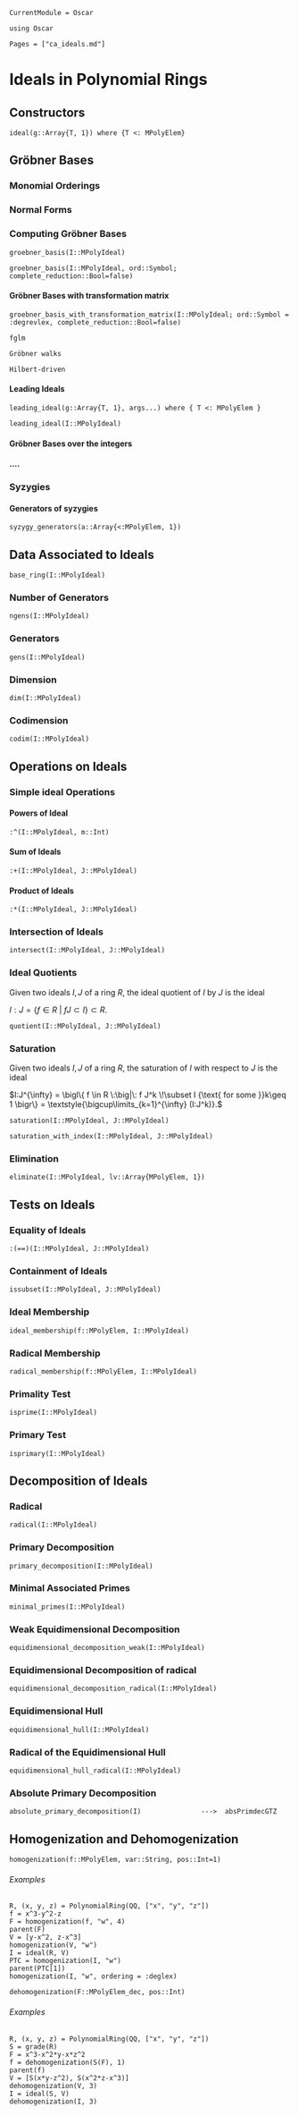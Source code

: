 ```@meta
CurrentModule = Oscar
```

```@setup oscar
using Oscar
```

```@contents
Pages = ["ca_ideals.md"]
```

# Ideals in Polynomial Rings

## Constructors

```@docs
ideal(g::Array{T, 1}) where {T <: MPolyElem}
```

## Gröbner Bases

### Monomial Orderings

### Normal Forms

### Computing Gröbner Bases

```@docs
groebner_basis(I::MPolyIdeal)
```

```@docs
groebner_basis(I::MPolyIdeal, ord::Symbol; complete_reduction::Bool=false)
```

#### Gröbner Bases with transformation matrix

```@docs
groebner_basis_with_transformation_matrix(I::MPolyIdeal; ord::Symbol = :degrevlex, complete_reduction::Bool=false)
```

    fglm

    Gröbner walks

    Hilbert-driven

#### Leading Ideals

```@docs
leading_ideal(g::Array{T, 1}, args...) where { T <: MPolyElem }
```

```@docs
leading_ideal(I::MPolyIdeal)
```

#### Gröbner Bases over the integers

#### ....


### Syzygies

#### Generators of syzygies

```@docs
syzygy_generators(a::Array{<:MPolyElem, 1})
```

## Data Associated to Ideals

```@docs
base_ring(I::MPolyIdeal)
```

### Number of Generators

```@docs
ngens(I::MPolyIdeal)
```

### Generators

```@docs
gens(I::MPolyIdeal)
```

### Dimension

```@docs
dim(I::MPolyIdeal)
```

### Codimension

```@docs
codim(I::MPolyIdeal)
```
    
## Operations on Ideals

### Simple ideal Operations

#### Powers of Ideal

```@docs
:^(I::MPolyIdeal, m::Int)
```
#### Sum of Ideals

```@docs
:+(I::MPolyIdeal, J::MPolyIdeal)
```

#### Product of Ideals

```@docs
:*(I::MPolyIdeal, J::MPolyIdeal)
```

### Intersection of Ideals

```@docs
intersect(I::MPolyIdeal, J::MPolyIdeal)
```

### Ideal Quotients

Given two ideals $I, J$ of a ring $R$, the ideal quotient of $I$ by $J$ is the ideal

$I:J= \bigl\{f \in R\:\big|\: f J \subset I\bigr\}\subset R.$

```@docs
quotient(I::MPolyIdeal, J::MPolyIdeal)
```

### Saturation

Given two ideals $I, J$ of a ring $R$, the saturation of $I$ with respect to $J$ is the ideal

$I:J^{\infty} = \bigl\{ f \in R \:\big|\: f J^k \!\subset I {\text{ for some }}k\geq 1 \bigr\} = \textstyle{\bigcup\limits_{k=1}^{\infty} (I:J^k)}.$

```@docs
saturation(I::MPolyIdeal, J::MPolyIdeal)
```

```@docs
saturation_with_index(I::MPolyIdeal, J::MPolyIdeal)
```

### Elimination

```@docs
eliminate(I::MPolyIdeal, lv::Array{MPolyElem, 1})
```

## Tests on Ideals

### Equality of Ideals

```@docs
:(==)(I::MPolyIdeal, J::MPolyIdeal)
```

### Containment of Ideals

```@docs
issubset(I::MPolyIdeal, J::MPolyIdeal)
```

### Ideal Membership

```@docs
ideal_membership(f::MPolyElem, I::MPolyIdeal)
```

### Radical Membership

```@docs
radical_membership(f::MPolyElem, I::MPolyIdeal)
```

### Primality Test

```@docs
isprime(I::MPolyIdeal)
```

### Primary Test

```@docs
isprimary(I::MPolyIdeal)
```
  
## Decomposition of Ideals

### Radical

```@docs
radical(I::MPolyIdeal)
```

### Primary Decomposition

```@docs
primary_decomposition(I::MPolyIdeal)
```

### Minimal Associated Primes

```@docs
minimal_primes(I::MPolyIdeal)
```

### Weak Equidimensional Decomposition

```@docs
equidimensional_decomposition_weak(I::MPolyIdeal)
```

### Equidimensional Decomposition of radical

```@docs
equidimensional_decomposition_radical(I::MPolyIdeal)
```

### Equidimensional Hull

```@docs
equidimensional_hull(I::MPolyIdeal)
```

### Radical of the Equidimensional Hull

```@docs
equidimensional_hull_radical(I::MPolyIdeal)
```

### Absolute Primary Decomposition

    absolute_primary_decomposition(I)               --->  absPrimdecGTZ   

## Homogenization and Dehomogenization

```@docs
homogenization(f::MPolyElem, var::String, pos::Int=1)
```

###### Examples

```@repl oscar
R, (x, y, z) = PolynomialRing(QQ, ["x", "y", "z"])
f = x^3-y^2-z
F = homogenization(f, "w", 4)
parent(F)
V = [y-x^2, z-x^3]
homogenization(V, "w")
I = ideal(R, V)
PTC = homogenization(I, "w")
parent(PTC[1])
homogenization(I, "w", ordering = :deglex)
```

```@docs
dehomogenization(F::MPolyElem_dec, pos::Int)
```

###### Examples

```@repl oscar
R, (x, y, z) = PolynomialRing(QQ, ["x", "y", "z"])
S = grade(R)
F = x^3-x^2*y-x*z^2
f = dehomogenization(S(F), 1)
parent(f)
V = [S(x*y-z^2), S(x^2*z-x^3)]
dehomogenization(V, 3)
I = ideal(S, V)
dehomogenization(I, 3)
```

	


